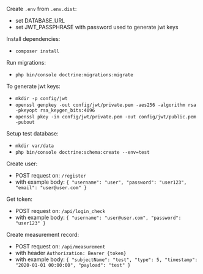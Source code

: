 Create `.env` from `.env.dist`:
* set DATABASE_URL
* set JWT_PASSPHRASE with password used to generate jwt keys

Install dependencies:
* `composer install`

Run migrations:
* `php bin/console doctrine:migrations:migrate `

To generate jwt keys:
* `mkdir -p config/jwt`
* `openssl genpkey -out config/jwt/private.pem -aes256 -algorithm rsa -pkeyopt rsa_keygen_bits:4096`
* `openssl pkey -in config/jwt/private.pem -out config/jwt/public.pem -pubout`



Setup test database:
* `mkdir var/data`
* `php bin/console doctrine:schema:create --env=test`


Create user:
* POST request on: `/register`
* with example body:
    `{
      	"username": "user",
      	"password": "user123",
      	"email": "user@user.com"
     }`
     
Get token:     
* POST request on: `/api/login_check`
* with example body:
    `{
     	"username": "user@user.com",
     	"password": "user123"
     }`
     
Create measurement record:
* POST request on: `/api/measurement`
* with header `Authorization: Bearer {token}`
* with example body:
    `{
         "subjectName": "test",
         "type": 5,
         "timestamp": "2020-01-01 00:00:00",
         "payload": "test"
     }`